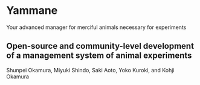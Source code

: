 # Yammane
Your advanced manager for merciful animals necessary for experiments


## Open-source and community-level development of a management system of animal experiments
Shunpei Okamura, Miyuki Shindo, Saki Aoto, Yoko Kuroki, and Kohji Okamura
